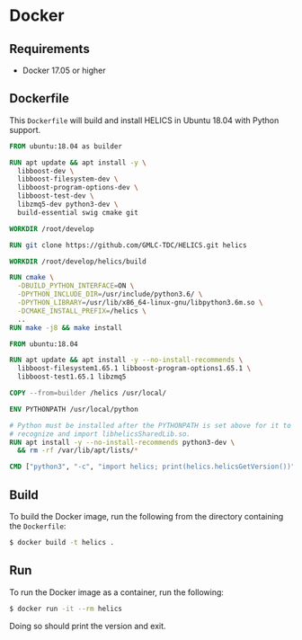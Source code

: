 # Docker

## Requirements

- Docker 17.05 or higher

## Dockerfile

This `Dockerfile` will build and install HELICS in Ubuntu 18.04 with
Python support.

```dockerfile
FROM ubuntu:18.04 as builder

RUN apt update && apt install -y \
  libboost-dev \
  libboost-filesystem-dev \
  libboost-program-options-dev \
  libboost-test-dev \
  libzmq5-dev python3-dev \
  build-essential swig cmake git

WORKDIR /root/develop

RUN git clone https://github.com/GMLC-TDC/HELICS.git helics

WORKDIR /root/develop/helics/build

RUN cmake \
  -DBUILD_PYTHON_INTERFACE=ON \
  -DPYTHON_INCLUDE_DIR=/usr/include/python3.6/ \
  -DPYTHON_LIBRARY=/usr/lib/x86_64-linux-gnu/libpython3.6m.so \
  -DCMAKE_INSTALL_PREFIX=/helics \
  ..
RUN make -j8 && make install

FROM ubuntu:18.04

RUN apt update && apt install -y --no-install-recommends \
  libboost-filesystem1.65.1 libboost-program-options1.65.1 \
  libboost-test1.65.1 libzmq5

COPY --from=builder /helics /usr/local/

ENV PYTHONPATH /usr/local/python

# Python must be installed after the PYTHONPATH is set above for it to
# recognize and import libhelicsSharedLib.so.
RUN apt install -y --no-install-recommends python3-dev \
  && rm -rf /var/lib/apt/lists/*

CMD ["python3", "-c", "import helics; print(helics.helicsGetVersion())"]
```

## Build

To build the Docker image, run the following from the directory
containing the `Dockerfile`:

```bash
$ docker build -t helics .
```

## Run

To run the Docker image as a container, run the following:

```bash
$ docker run -it --rm helics
```

Doing so should print the version and exit.
